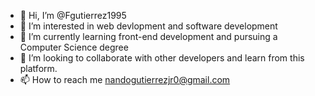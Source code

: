 - 👋 Hi, I’m @Fgutierrez1995
- 👀 I’m interested in web devlopment and software development
- 🌱 I’m currently learning front-end development and pursuing a Computer Science degree 
- 💞️ I’m looking to collaborate with other developers and learn from this platform.
- 📫 How to reach me nandogutierrezjr0@gmail.com

<!---
Fgutierrez1995/Fgutierrez1995 is a ✨ special ✨ repository because its `README.md` (this file) appears on your GitHub profile.
You can click the Preview link to take a look at your changes.
--->
